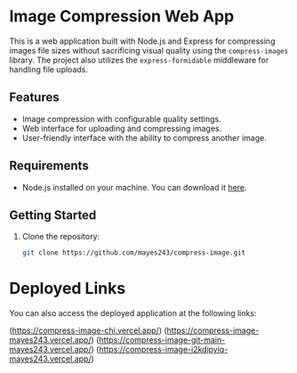 # Image Compression Web App

This is a web application built with Node.js and Express for compressing images file sizes without sacrificing visual quality using the `compress-images` library. The project also utilizes the `express-formidable` middleware for handling file uploads.

## Features

- Image compression with configurable quality settings.
- Web interface for uploading and compressing images.
- User-friendly interface with the ability to compress another image.

## Requirements

- Node.js installed on your machine. You can download it [here](https://nodejs.org/).

## Getting Started

1. Clone the repository:

   ```bash
   git clone https://github.com/mayes243/compress-image.git
   ```

# Deployed Links

You can also access the deployed application at the following links:

(https://compress-image-chi.vercel.app/)
(https://compress-image-mayes243.vercel.app/)
(https://compress-image-git-main-mayes243.vercel.app/)
(https://compress-image-i2kdipyiq-mayes243.vercel.app/)
